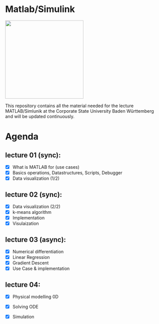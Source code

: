 # Matlab/Simulink
[<img src="https://it.dhbw-stuttgart.de/DHermine/dh-logo.gif" width="250">](https://it.dhbw-stuttgart.de/DHermine/dh-logo.gif)

This repository contains all the material needed for the lecture MATLAB/Simlunik at the Corporate State University Baden Württemberg and will be updated continuously.

# Agenda

## lecture 01 (sync):

- [x] What is MATLAB for (use cases)
- [x] Basics operations, Datastructures, Scripts, Debugger
- [x] Data visualization (1/2)

## lecture 02 (sync): 

- [x] Data visualization (2/2)
- [x] k-means algorithm
- [x] Implementation
- [x] Visulaization

## lecture 03 (async):

- [x] Numerical differentiation
- [x] Linear Regression
- [x] Gradient Descent
- [x] Use Case & implementation

## lecture 04:

- [x] Physical modelling 0D
- [x] Solving ODE
- [x] Simulation

